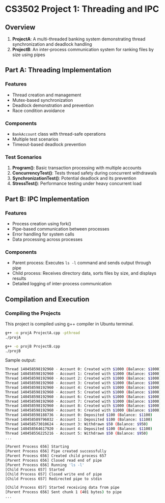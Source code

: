# CS3502 Project 1: Threading and IPC

## Overview
1. **ProjectA**: A multi-threaded banking system demonstrating thread synchronization and deadlock handling
2. **ProjectB**: An inter-process communication system for ranking files by size using pipes

## Part A: Threading Implementation

### Features
- Thread creation and management
- Mutex-based synchronization
- Deadlock demonstration and prevention
- Race condition avoidance

### Components
- `BankAccount` class with thread-safe operations
- Multiple test scenarios
- Timeout-based deadlock prevention

### Test Scenarios
1. **Program()**: Basic transaction processing with multiple accounts
2. **ConcurrencyTest()**: Tests thread safety during concurrent withdrawals
3. **SynchronizationTest()**: Potential deadlock and its prevention
4. **StressTest()**: Performance testing under heavy concurrent load

## Part B: IPC Implementation

### Features
- Process creation using fork()
- Pipe-based communication between processes
- Error handling for system calls
- Data processing across processes

### Components
- Parent process: Executes `ls -l` command and sends output through pipe
- Child process: Receives directory data, sorts files by size, and displays results
- Detailed logging of inter-process communication

## Compilation and Execution

### Compiling the Projects

This project is compiled using g++ compiler in Ubuntu terminal.

```bash
g++ -o projA ProjectA.cpp -pthread
./projA
```

```bash
g++ -o projB ProjectB.cpp
./projB
```

Sample output:

```bash
Thread 140458598192960 - Account 0: Created with $1000 (Balance: $1000)
Thread 140458598192960 - Account 1: Created with $1000 (Balance: $1000)
Thread 140458598192960 - Account 2: Created with $1000 (Balance: $1000)
Thread 140458598192960 - Account 3: Created with $1000 (Balance: $1000)
Thread 140458598192960 - Account 4: Created with $1000 (Balance: $1000)
Thread 140458598192960 - Account 5: Created with $1000 (Balance: $1000)
Thread 140458598192960 - Account 6: Created with $1000 (Balance: $1000)
Thread 140458598192960 - Account 7: Created with $1000 (Balance: $1000)
Thread 140458598192960 - Account 8: Created with $1000 (Balance: $1000)
Thread 140458598192960 - Account 9: Created with $1000 (Balance: $1000)
Thread 140458598188736 - Account 0: Deposited $100 (Balance: $1100)
Thread 140458589796032 - Account 1: Deposited $100 (Balance: $1100)
Thread 140458573010624 - Account 3: Withdrawn $50 (Balance: $950)
Thread 140458564617920 - Account 4: Deposited $100 (Balance: $1100)
Thread 140458556225216 - Account 5: Withdrawn $50 (Balance: $950)
...
```

```bash
[Parent Process 656] Starting
[Parent Process 656] Pipe created successfully
[Parent Process 656] Created child process 657
[Parent Process 656] Closed read end of pipe
[Parent Process 656] Running 'ls -l'
[Child Process 657] Started
[Child Process 657] Closed write end of pipe
[Child Process 657] Redirected pipe to stdin

[Child Process 657] Started receiving data from pipe
[Parent Process 656] Sent chunk 1 (401 bytes) to pipe
...
```
